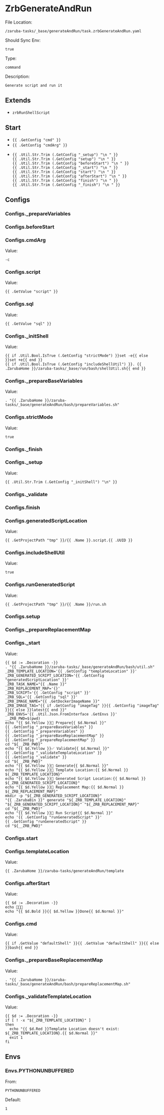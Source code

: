 
# ZrbGenerateAndRun

File Location:

    /zaruba-tasks/_base/generateAndRun/task.zrbGenerateAndRun.yaml

Should Sync Env:

    true

Type:

    command

Description:

    Generate script and run it


## Extends

* `zrbRunShellScript`


## Start

* `{{ .GetConfig "cmd" }}`
* `{{ .GetConfig "cmdArg" }}`
*
    ```
    {{ .Util.Str.Trim (.GetConfig "_setup") "\n " }}
    {{ .Util.Str.Trim (.GetConfig "setup") "\n " }}
    {{ .Util.Str.Trim (.GetConfig "beforeStart") "\n " }}
    {{ .Util.Str.Trim (.GetConfig "_start") "\n " }}
    {{ .Util.Str.Trim (.GetConfig "start") "\n " }}
    {{ .Util.Str.Trim (.GetConfig "afterStart") "\n " }}
    {{ .Util.Str.Trim (.GetConfig "finish") "\n " }}
    {{ .Util.Str.Trim (.GetConfig "_finish") "\n " }}

    ```


## Configs


### Configs._prepareVariables


### Configs.beforeStart


### Configs.cmdArg

Value:

    -c


### Configs.script

Value:

    {{ .GetValue "script" }}


### Configs.sql

Value:

    {{ .GetValue "sql" }}


### Configs._initShell

Value:

    {{ if .Util.Bool.IsTrue (.GetConfig "strictMode") }}set -e{{ else }}set +e{{ end }}
    {{ if .Util.Bool.IsTrue (.GetConfig "includeShellUtil") }}. {{ .ZarubaHome }}/zaruba-tasks/_base/run/bash/shellUtil.sh{{ end }}



### Configs._prepareBaseVariables

Value:

    . "{{ .ZarubaHome }}/zaruba-tasks/_base/generateAndRun/bash/prepareVariables.sh"


### Configs.strictMode

Value:

    true


### Configs._finish


### Configs._setup

Value:

    {{ .Util.Str.Trim (.GetConfig "_initShell") "\n" }}


### Configs._validate


### Configs.finish


### Configs.generatedScriptLocation

Value:

    {{ .GetProjectPath "tmp" }}/{{ .Name }}.script.{{ .UUID }}


### Configs.includeShellUtil

Value:

    true


### Configs.runGeneratedScript

Value:

    {{ .GetProjectPath "tmp" }}/{{ .Name }}/run.sh


### Configs.setup


### Configs._prepareReplacementMap


### Configs._start

Value:

    {{ $d := .Decoration -}}
    . "{{ .ZarubaHome }}/zaruba-tasks/_base/generateAndRun/bash/util.sh"
    _ZRB_TEMPLATE_LOCATION='{{ .GetConfig "templateLocation" }}'
    _ZRB_GENERATED_SCRIPT_LOCATION='{{ .GetConfig "generatedScriptLocation" }}'
    _ZRB_TASK_NAME="{{ .Name }}"
    _ZRB_REPLACEMENT_MAP='{}'
    _ZRB_SCRIPT='{{ .GetConfig "script" }}'
    _ZRB_SQL='{{ .GetConfig "sql" }}'
    _ZRB_IMAGE_NAME="{{ .GetDockerImageName }}"
    _ZRB_IMAGE_TAG="{{ if .GetConfig "imageTag" }}{{ .GetConfig "imageTag" }}{{ else }}latest{{ end }}"
    _ZRB_ENVS='{{ .Util.Json.FromInterface .GetEnvs }}'
    __ZRB_PWD=$(pwd)
    echo "{{ $d.Yellow }}🧰 Prepare{{ $d.Normal }}"
    {{ .GetConfig "_prepareBaseVariables" }}
    {{ .GetConfig "_prepareVariables" }}
    {{ .GetConfig "_prepareBaseReplacementMap" }}
    {{ .GetConfig "_prepareReplacementMap" }}
    cd "${__ZRB_PWD}"
    echo "{{ $d.Yellow }}✅ Validate{{ $d.Normal }}"
    {{ .GetConfig "_validateTemplateLocation" }}
    {{ .GetConfig "_validate" }}
    cd "${__ZRB_PWD}"
    echo "{{ $d.Yellow }}🚧 Generate{{ $d.Normal }}"
    echo "{{ $d.Yellow }}🚧 Template Location:{{ $d.Normal }} ${_ZRB_TEMPLATE_LOCATION}"
    echo "{{ $d.Yellow }}🚧 Generated Script Location:{{ $d.Normal }} ${_ZRB_GENERATED_SCRIPT_LOCATION}"
    echo "{{ $d.Yellow }}🚧 Replacement Map:{{ $d.Normal }} ${_ZRB_REPLACEMENT_MAP}"
    mkdir -p "${_ZRB_GENERATED_SCRIPT_LOCATION}"
    "{{ .ZarubaBin }}" generate "${_ZRB_TEMPLATE_LOCATION}" "${_ZRB_GENERATED_SCRIPT_LOCATION}" "${_ZRB_REPLACEMENT_MAP}"
    cd "${__ZRB_PWD}"
    echo "{{ $d.Yellow }}🏁 Run Script{{ $d.Normal }}"
    echo '{{ .GetConfig "runGeneratedScript" }}'
    {{ .GetConfig "runGeneratedScript" }}
    cd "${__ZRB_PWD}"



### Configs.start


### Configs.templateLocation

Value:

    {{ .ZarubaHome }}/zaruba-tasks/generateAndRun/template


### Configs.afterStart

Value:

    {{ $d := .Decoration -}}
    echo 🎉🎉🎉
    echo "{{ $d.Bold }}{{ $d.Yellow }}Done{{ $d.Normal }}"



### Configs.cmd

Value:

    {{ if .GetValue "defaultShell" }}{{ .GetValue "defaultShell" }}{{ else }}bash{{ end }}


### Configs._prepareBaseReplacementMap

Value:

    . "{{ .ZarubaHome }}/zaruba-tasks/_base/generateAndRun/bash/prepareReplacementMap.sh"


### Configs._validateTemplateLocation

Value:

    {{ $d := .Decoration -}}
    if [ ! -x "${_ZRB_TEMPLATE_LOCATION}" ]
    then
      echo "{{ $d.Red }}Template Location doesn't exist: ${_ZRB_TEMPLATE_LOCATION}.{{ $d.Normal }}"
      exit 1
    fi



## Envs


### Envs.PYTHONUNBUFFERED

From:

    PYTHONUNBUFFERED

Default:

    1